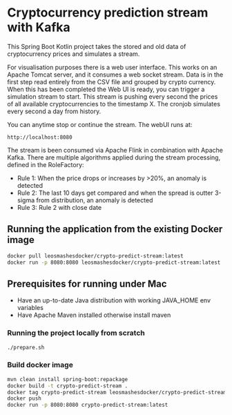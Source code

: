 # Cryptocurrency prediction stream with Kafka

This Spring Boot Kotlin project takes the stored and old data of cryptocurrency prices and simulates a stream.

For visualisation purposes there is a web user interface. This works on an Apache Tomcat server, and it consumes a web socket stream.
Data is in the first step read entirely from the CSV file and grouped by crypto currency. 
When this has been completed the Web UI is ready, you can trigger a simulation stream to start. This stream is pushing every second the prices of all available cryptocurrencies to the timestamp X.
The cronjob simulates every second a day from history.

You can anytime stop or continue the stream.
The webUI runs at:
```
http://localhost:8080
```

The stream is been consumed via Apache Flink in combination with Apache Kafka. There are multiple algorithms applied during the stream processing, defined in the RoleFactory:
* Rule 1: When the price drops or increases by >20%, an anomaly is detected
* Rule 2: The last 10 days get compared and when the spread is outter 3-sigma from distribution, an anomaly is detected
* Rule 3: Rule 2 with close date

## Running the application from the existing Docker image
```bash
docker pull leosmashesdocker/crypto-predict-stream:latest
docker run -p 8080:8080 leosmashesdocker/crypto-predict-stream:latest
```

## Prerequisites for running under Mac

* Have an up-to-date Java distribution with working JAVA_HOME env variables
* Have Apache Maven installed otherwise install maven

### Running the project locally from scratch

```bash
./prepare.sh
```

### Build docker image

```bash
mvn clean install spring-boot:repackage
docker build -t crypto-predict-stream .
docker tag crypto-predict-stream leosmashesdocker/crypto-predict-stream
docker push
docker run -p 8080:8080 crypto-predict-stream:latest

```


